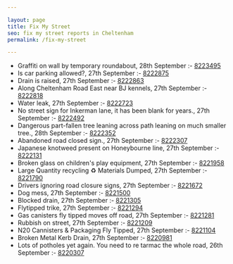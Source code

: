 ```yaml
---

layout: page
title: Fix My Street
seo: fix my street reports in Cheltenham
permalink: /fix-my-street

---
```


<!-- fix_marker starts -->

- Graffiti on wall by temporary roundabout, 28th September :- [8223495](https://www.fixmystreet.com/report/8223495)
- Is car parking allowed?, 27th September :- [8222875](https://www.fixmystreet.com/report/8222875)
- Drain is raised, 27th September :- [8222863](https://www.fixmystreet.com/report/8222863)
- Along Cheltenham Road East near BJ kennels, 27th September :- [8222818](https://www.fixmystreet.com/report/8222818)
- Water leak, 27th September :- [8222723](https://www.fixmystreet.com/report/8222723)
- No street sign for Inkerman lane, it has been blank for years., 27th September :- [8222492](https://www.fixmystreet.com/report/8222492)
- Dangerous part-fallen tree leaning across path leaning on much smaller tree., 28th September :- [8222352](https://www.fixmystreet.com/report/8222352)
- Abandoned road closed sign., 27th September :- [8222307](https://www.fixmystreet.com/report/8222307)
- Japanese knotweed present on Honeybourne line, 27th September :- [8222131](https://www.fixmystreet.com/report/8222131)
- Broken glass on children's play equipment, 27th September :- [8221958](https://www.fixmystreet.com/report/8221958)
- Large Quantity recycling ♻️ Materials Dumped, 27th September :- [8221790](https://www.fixmystreet.com/report/8221790)
- Drivers ignoring road closure signs, 27th September :- [8221672](https://www.fixmystreet.com/report/8221672)
- Dog mess, 27th September :- [8221500](https://www.fixmystreet.com/report/8221500)
- Blocked drain, 27th September :- [8221305](https://www.fixmystreet.com/report/8221305)
- Flytipped trike, 27th September :- [8221294](https://www.fixmystreet.com/report/8221294)
- Gas canisters fly tipped moves off road, 27th September :- [8221281](https://www.fixmystreet.com/report/8221281)
- Rubbish on street, 27th September :- [8221209](https://www.fixmystreet.com/report/8221209)
- N20 Cannisters & Packaging Fly Tipped, 27th September :- [8221104](https://www.fixmystreet.com/report/8221104)
- Broken Metal Kerb Drain, 27th September :- [8220981](https://www.fixmystreet.com/report/8220981)
- Lots of potholes yet again. You need to re tarmac the whole road, 26th September :- [8220307](https://www.fixmystreet.com/report/8220307)

<!-- fix_marker ends -->
